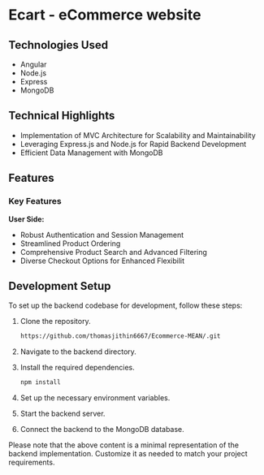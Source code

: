 
# Ecart - eCommerce website
## Technologies Used 
- Angular
- Node.js
- Express
- MongoDB
  

## Technical Highlights

- Implementation of MVC Architecture for Scalability and Maintainability
- Leveraging Express.js and Node.js for Rapid Backend Development
- Efficient Data Management with MongoDB
## Features

### Key Features

**User Side:**

- Robust Authentication and Session Management
- Streamlined Product Ordering
- Comprehensive Product Search and Advanced Filtering
- Diverse Checkout Options for Enhanced Flexibilit

## Development Setup

To set up the backend codebase for development, follow these steps:

1. Clone the repository.
    ```bash
    https://github.com/thomasjithin6667/Ecommerce-MEAN/.git
    ```

2. Navigate to the backend directory.

3. Install the required dependencies.
    ```bash
    npm install
    ```

4. Set up the necessary environment variables.

5. Start the backend server.

6. Connect the backend to the MongoDB database.

Please note that the above content is a minimal representation of the backend implementation. Customize it as needed to match your project requirements.




